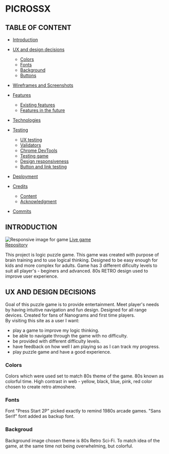 # **PICROSSX**

## TABLE OF CONTENT 
* [Introduction](#introduction)    

* [UX and design decisions](#ux-and-design-decisions)
    * [Colors](#colors)
    * [Fonts](#fonts)
    * [Background](#background)
    * [Buttons](#buttons)
* [Wireframes and Screenshots](#wireframes-and-screenshots)
* [Features](#features)
    * [Existing features](#existing-features)
    * [Features in the future](#features-in-the-future)
* [Technologies](#technologies)
* [Testing](#testing)
    * [UX testing](#ux-testing)
    * [Validators](#validators)
    * [Chrome DevTools](#chrome-devtools)
    * [Testing game](#testing-game)
    * [Design responsiveness](#design-responsiveness)
    * [Button and link testing](#button-and-link-testing)   
* [Deployment](#deployment)
* [Credits](#credits)
    * [Content](#content)
    * [Acknowledgment](#acknowledgment)
* [Commits](#commits)


## INTRODUCTION

![Responsive image for game](assets/images/responsive.png)
[Live game](https://ernestamajute.github.io/PicrossX/)<br>
[Repository](https://github.com/ErnestaMajute/PicrossX)

This project is logic puzzle game. This game was created with purpose of brain training and to use logical thinking. Designed to be easy enough for kids and more complex for adults. Game has 3 different dificulty levels to suit all player's - beginers and advanced. 80s RETRO design used to improve user experience. 


## UX AND DESIGN DECISIONS

Goal of this puzzle game is to provide entertainment. Meet player's needs by having intuitive navigation and fun design. Designed for all range devices. Created for fans of Nanograms and first time players.<br>
By visiting this site as a user I want:
* play a game to improve my logic thinking.  
* be able to navigate through the game with no difficulty. 
* be provided with different difficulty levels. 
* have feedback on how well I am playing so as I can track my progress.
* play puzzle game and have a good experience.

### Colors

Colors which were used set to match 80s theme of the game. 80s known as colorful time. High contrast in web - yellow, black, blue, pink, red color chosen to create retro atmoshere.

### Fonts

Font "Press Start 2P" picked exactly to remind 1980s arcade games. "Sans Serif" font added as backup font.

### Backgroud

Background image chosen theme is 80s Retro Sci-Fi. To match idea of the game, at the same time not being overwhelming, but colorful.

